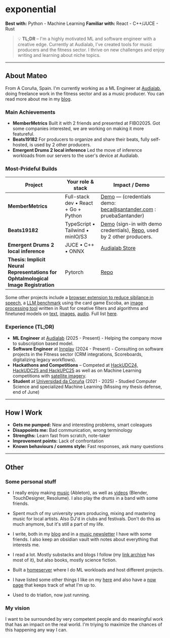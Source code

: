 # exponential

**Best with:** Python - Machine Learning 
**Familiar with:** React - C++/JUCE - Rust 

> 💡 **TL;DR** – I'm a highly motivated ML and software engineer with a creative edge. Currently at Audialab, I’ve created tools for music producers and the fitness sector. I thrive on new challenges and enjoy writing and learning about niche topics.

---

## About Mateo

From A Coruña, Spain. I'm currently working as a ML Engineer at [Audialab](https://audialab.com), doing freelance work in the fitness sector and as a music producer. You can read more about me in my [blog](https://blog.m19182.dev). 

### Main Achievements

- **MemberMetrics** Built it with 2 friends and presented at FIBO2025. Got some companies interested, we are working on making it more featureful.
- **Beats19182** For producers to organize and share their beats, fully self-hosted, is used by 2 other producers.
- **Emergent Drums 2 local inference** Led the move of inference workloads from our servers to the user's device at Audialab. 

### Most-Prideful Builds

| Project | Your role & stack | Impact / Demo |
|---------|-------------------|---------------|
| **MemberMetrics** | Full-stack dev • React + Go + Python | [Demo](https://app.mm.innplay.site) — (credentials demo: beca@santander.com : pruebaSantander) |
| **Beats19182** | TypeScript • Tailwind • minIO/S3 | [Demo](https://beats.m19182.dev) (sign-in with demo credentials), [Repo](https://github.com/mateo-mateos/beats19182), used by 2 other producers. |
| **Emergent Drums 2 local inference** | JUCE • C++ • ONNX | [Audialab Store](https://audialab.com/products/emergent-drums-2/) |
| **Thesis: Implicit Neural Representations for Ophtalmological Image Registration** | Pytorch | [Repo](https://github.com/mateo19182/IDIR-ollos/) |

Some other projects include a [browser extension to reduce sibilance in speech](https://github.com/mateo19182/Sibilance_Shredder), a [LLM benchmark](https://github.com/mateo19182/escobaBenchmark) using the card game Escoba, an [image processing tool](https://github.com/mateo19182/img-corroder) written in Rust for creative filters and algorithms and finetuned models on [text](https://github.com/mateo19182/bastos-finetune), [images](https://huggingface.co/mateo-19182/mosoco), [audio](https://huggingface.co/mateo-19182/all-the-breaks). Full list [here](https://blog.m19182.dev/projects).

### Experience (TL;DR)

- **ML Engineer** at [Audialab](https://audialab.com) (2025 - Present) - Helping the company move to subscription based model.
- **Software Engineer** at [Innplay](https://www.innplay.info/) (2024 - Present) - Consulting on software projects in the Fitness sector (CRM integrations, Scoreboards, digitalizing legacy workflows).
- **Hackathons and Competitions** – Competed at [HackUDC24, HackUDC25 and HackUPC25](https://devpost.com/mateo19182) as well as on Machine Learning competitions with [satellite imagery](https://github.com/mateo19182/floods_sa).
- **Student** at [Universidad da Coruña](https://www.udc.es) (2021 - 2025) - Studied Computer Science and specialized Machine Learning (Missing my thesis defense, end of June)

---

## How I Work

- **Gets me pumped:** New and interesting problems, smart coleagues
- **Disappoints me:** Bad communication, wrong terminology
- **Strengths:** Learn fast from scratch, note-taker
- **Improvement points:** Lack of confrontation
- **Known behaviours / comms style:** Fast responses, ask many questions

---

## Other

### Some personal stuff

- I really enjoy making [music](https://music.m19182.dev/) (Ableton), as well as [videos](https://www.youtube.com/@mateo_19182) (Blender, TouchDesigner, Resolume). I also play the drums in a band with some friends.

- Spent much of my university years producing, mixing and mastering music for local artists. Also DJ'd in clubs and festivals. Don't do this as much anymore, but it's still a part of my life.

- I write, both in my [blog](https://blog.m19182.dev/writings/) and in a [music newsletter](https://no-cosign.m19182.dev/) I have with some friends. I also keep an obsidian vault with notes about everything that interests me.

- I read a lot. Mostly substacks and blogs I follow (my [link archive](https://blog.m19182.dev/link-archive) has most of it), but also books, mostly science fiction.

- Built a [homeserver](https://blog.m19182.dev/writings/Building-my-Homelab) where I do ML workloads and host different projects.

- I have listed some other things I like on my [here](https://blog.m19182.dev/things-i-like) and also have a [now page](https://blog.m19182.dev/now) that keeps track of what I'm up to.

- Used to do triatlon, now just running.

### My vision

I want to be surrounded by very competent people and do meaningful work that has an impact on the real world. I'm triying to maximize the chances of this happening any way I can.